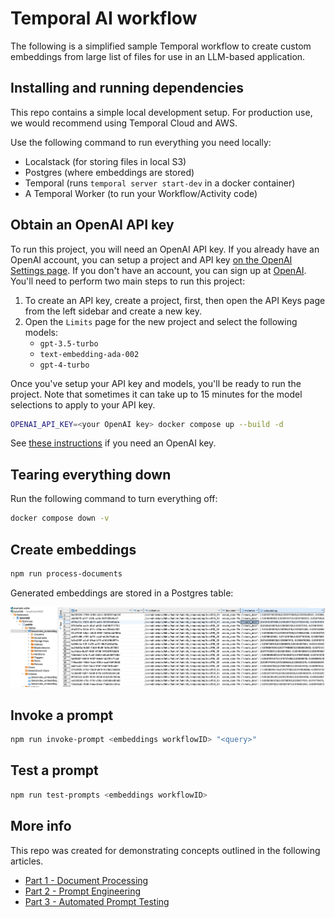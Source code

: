 # Temporal AI workflow

The following is a simplified sample Temporal workflow to create custom embeddings from large list of files for use in an LLM-based application.

## Installing and running dependencies

This repo contains a simple local development setup. For production use, we would recommend using Temporal Cloud and AWS.

Use the following command to run everything you need locally:

- Localstack (for storing files in local S3)
- Postgres (where embeddings are stored)
- Temporal (runs `temporal server start-dev` in a docker container)
- A Temporal Worker (to run your Workflow/Activity code)

## Obtain an OpenAI API key

To run this project, you will need an OpenAI API key.  If you already have an OpenAI account, you can setup a project and API key [on the OpenAI Settings page](https://platform.openai.com/settings/). If you don't have an account, you can sign up at [OpenAI](https://platform.openai.com/signup).  You'll need to perform two main steps to run this project:

1. To create an API key, create a project, first, then open the API Keys page from the left sidebar and create a new key.
2. Open the `Limits` page for the new project and select the following models:
   - `gpt-3.5-turbo`
   - `text-embedding-ada-002`
   - `gpt-4-turbo`

Once you've setup your API key and models, you'll be ready to run the project.  Note that sometimes it can take up to 15 minutes for the model selections to apply to your API key.

```bash
OPENAI_API_KEY=<your OpenAI key> docker compose up --build -d
```

See [these instructions](#obtain-an-openai-api-key) if you need an OpenAI key.

## Tearing everything down

Run the following command to turn everything off:

```bash
docker compose down -v
```

## Create embeddings

```bash
npm run process-documents
```

Generated embeddings are stored in a Postgres table:

![Alt text](image.png)

## Invoke a prompt

```bash
npm run invoke-prompt <embeddings workflowID> "<query>"
```

## Test a prompt

```bash
npm run test-prompts <embeddings workflowID>
```

## More info

This repo was created for demonstrating concepts outlined in the following articles.

- [Part 1 - Document Processing](https://www.bitovi.com/blog/your-next-ai-startup-should-be-built-on-temporal-part-1-document-processing)
- [Part 2 - Prompt Engineering](https://www.bitovi.com/blog/your-next-ai-startup-should-be-built-on-temporal-part-2-prompt-engineering)
- [Part 3 - Automated Prompt Testing](https://www.bitovi.com/blog/your-next-ai-startup-should-be-built-on-temporal-part-3-automated-prompt-testing)
